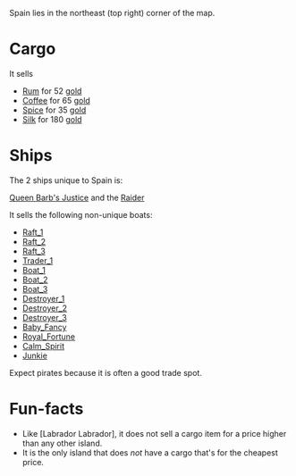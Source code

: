 
Spain lies in the northeast (top right) corner of the map.

# Cargo 
It sells 
- [Rum](./Rum.md) for 52 [gold](./gold.md)
- [Coffee](./Coffee.md) for 65 [gold](./gold.md)
- [Spice](./Spice.md) for 35 [gold](./gold.md)
- [Silk](./Silk.md) for 180 [gold](./gold.md)

# Ships

The 2 ships unique to Spain is: 

[Queen Barb's Justice](./ships/qbj.md) and the [Raider](./Raider.md)

It sells the following non-unique boats:

* [Raft_1](../ships/Raft_1.md)
* [Raft_2](../ships/Raft_2.md)
* [Raft_3](../ships/Raft_3.md)
* [Trader_1](../ships/Trader_1.md)
* [Boat_1](../ships/Boat_1.md)
* [Boat_2](../ships/Boat_2.md)
* [Boat_3](../ships/Boat_3.md)
* [Destroyer_1](../ships/Destroyer_1.md)
* [Destroyer_2](../ships/Destroyer_2.md)
* [Destroyer_3](../ships/Destroyer_3.md)
* [Baby_Fancy](../ships/Baby_Fancy.md)
* [Royal_Fortune](../ships/Royal_Fortune.md)
* [Calm_Spirit](../ships/Calm_Spirit.md)
* [Junkie](./Junkie.md)

Expect pirates because it is often a good trade spot.

# Fun-facts
- Like [Labrador Labrador], it does not sell a cargo item for a price higher than any other island.
- It is the only island that does *not* have a cargo that's for the cheapest price.


